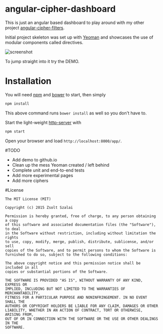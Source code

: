 # angular-cipher-dashboard

This is just an angular based dashboard to play around with my other project [angular-cipher-filters](https://github.com/zsoltiii/angular-cipher-filters).

Initial project skeleton was set up with [Yeoman](http://yeoman.io/) and showcases the use of modular components called directives.

![screenshot](http://i.imgur.com/EV86C83.png "Angular Cipher Dashboard")

To jump straight into it try the DEMO.

# Installation

You will need [npm](https://www.npmjs.com/) and [bower](http://bower.io/) to start, then simply

```bash
npm install
```

This above command runs `bower install` as well so you don't have to.

Start the light-weight [http-server](https://www.npmjs.com/package/http-server) with

```bash
npm start
```

Open your browser and load `http://localhost:8000/app/`.

#TODO

- Add demo to github.io
- Clean up the mess Yeoman created / left behind
- Complete unit and end-to-end tests
- Add more experimental pages
- Add more ciphers

#License

```
The MIT License (MIT)

Copyright (c) 2015 Zsolt Szalai

Permission is hereby granted, free of charge, to any person obtaining a copy
of this software and associated documentation files (the "Software"), to deal
in the Software without restriction, including without limitation the rights
to use, copy, modify, merge, publish, distribute, sublicense, and/or sell
copies of the Software, and to permit persons to whom the Software is
furnished to do so, subject to the following conditions:

The above copyright notice and this permission notice shall be included in all
copies or substantial portions of the Software.

THE SOFTWARE IS PROVIDED "AS IS", WITHOUT WARRANTY OF ANY KIND, EXPRESS OR
IMPLIED, INCLUDING BUT NOT LIMITED TO THE WARRANTIES OF MERCHANTABILITY,
FITNESS FOR A PARTICULAR PURPOSE AND NONINFRINGEMENT. IN NO EVENT SHALL THE
AUTHORS OR COPYRIGHT HOLDERS BE LIABLE FOR ANY CLAIM, DAMAGES OR OTHER
LIABILITY, WHETHER IN AN ACTION OF CONTRACT, TORT OR OTHERWISE, ARISING FROM,
OUT OF OR IN CONNECTION WITH THE SOFTWARE OR THE USE OR OTHER DEALINGS IN THE
SOFTWARE.
```

